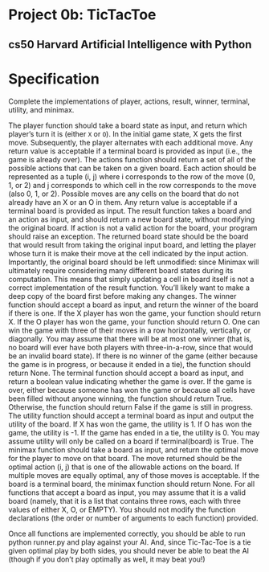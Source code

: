 # Project 0b: TicTacToe

## cs50 Harvard Artificial Intelligence with Python

# Specification

Complete the implementations of player, actions, result, winner, terminal, utility, and minimax.

The player function should take a board state as input, and return which player’s turn it is (either ```X``` or ```O```). In the initial game state, X gets the first move. Subsequently, the player alternates with each additional move. Any return value is acceptable if a terminal board is provided as input (i.e., the game is already over). The actions function should return a set of all of the possible actions that can be taken on a given board. Each action should be represented as a tuple (i, j) where i corresponds to the row of the move (0, 1, or 2) and j corresponds to which cell in the row corresponds to the move (also 0, 1, or 2). Possible moves are any cells on the board that do not already have an X or an O in them. Any return value is acceptable if a terminal board is provided as input. The result function takes a board and an action as input, and should return a new board state, without modifying the original board. If action is not a valid action for the board, your program should raise an exception. The returned board state should be the board that would result from taking the original input board, and letting the player whose turn it is make their move at the cell indicated by the input action. Importantly, the original board should be left unmodified: since Minimax will ultimately require considering many different board states during its computation. This means that simply updating a cell in board itself is not a correct implementation of the result function. You’ll likely want to make a deep copy of the board first before making any changes. The winner function should accept a board as input, and return the winner of the board if there is one. If the X player has won the game, your function should return X. If the O player has won the game, your function should return O. One can win the game with three of their moves in a row horizontally, vertically, or diagonally. You may assume that there will be at most one winner (that is, no board will ever have both players with three-in-a-row, since that would be an invalid board state). If there is no winner of the game (either because the game is in progress, or because it ended in a tie), the function should return None. The terminal function should accept a board as input, and return a boolean value indicating whether the game is over. If the game is over, either because someone has won the game or because all cells have been filled without anyone winning, the function should return True. Otherwise, the function should return False if the game is still in progress. The utility function should accept a terminal board as input and output the utility of the board. If X has won the game, the utility is 1. If O has won the game, the utility is -1. If the game has ended in a tie, the utility is 0. You may assume utility will only be called on a board if terminal(board) is True. The minimax function should take a board as input, and return the optimal move for the player to move on that board. The move returned should be the optimal action (i, j) that is one of the allowable actions on the board. If multiple moves are equally optimal, any of those moves is acceptable. If the board is a terminal board, the minimax function should return None. For all functions that accept a board as input, you may assume that it is a valid board (namely, that it is a list that contains three rows, each with three values of either X, O, or EMPTY). You should not modify the function declarations (the order or number of arguments to each function) provided.

Once all functions are implemented correctly, you should be able to run python runner.py and play against your AI. And, since Tic-Tac-Toe is a tie given optimal play by both sides, you should never be able to beat the AI (though if you don’t play optimally as well, it may beat you!)
